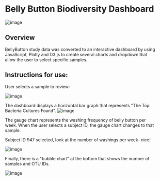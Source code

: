 # Belly Button Biodiversity Dashboard
![image](https://user-images.githubusercontent.com/89953246/143299120-2f80cc10-8d00-45a6-a389-2b3991dd4b87.png)

## Overview
BellyButton study data was converted to an interactive dashboard by using JavaScript, Plotly and D3.js to create several charts and dropdown that allow the user to select specific samples.   

## Instructions for use:
User selects a sample to review-

![image](https://user-images.githubusercontent.com/89953246/143315833-34fd2e90-80a1-4c54-be80-87e836f8acd5.png)


The dashboard displays a horizontal bar graph that represents "The Top Bacteria Cultures Found".
![image](https://user-images.githubusercontent.com/89953246/143315972-af63c755-9a8f-4fa0-9355-c3b38e84f3bb.png)

The gauge chart represents the washing frequency of belly button per week.  When the user selects a subject ID, the gauge chart changes to that sample.

Subject ID 947 selected, look at the number of washings per week- nice!

![image](https://user-images.githubusercontent.com/89953246/143316479-743bd708-58bd-41cc-9a8f-fed6d2ed8251.png)

Finally, there is a "bubble chart" at the bottom that shows the number of samples and OTU IDs.

![image](https://user-images.githubusercontent.com/89953246/143316665-1eda6c32-6796-46e8-8c7f-656eed3ed741.png)



